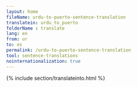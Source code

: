 ```yaml
---
layout: home
fileName: urdu-to-puerto-sentence-translation
translatein: urdu_to_puerto
folderName : translate
lang: en
from: ur
to: es
permalink: /urdu-to-puerto-sentence-translation
tool: sentence-translations
nointernationalization: true
---
```

{% include section/translateinto.html %}
